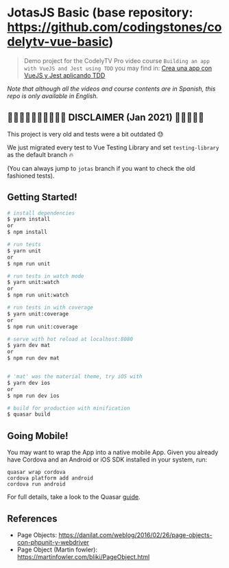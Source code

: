 # JotasJS Basic (base repository: https://github.com/codingstones/codelytv-vue-basic)

> Demo project for the CodelyTV Pro video course `Building an app with VueJS and Jest using TDD` you may find in: [Crea una app con VueJS y Jest aplicando TDD](https://pro.codely.tv/library/crea-una-app-con-vuejs-y-jest-aplicando-tdd/65211/path/)

_Note that although all the videos and course contents are in Spanish, this repo is only available in English._

## 🦎🦎🦎🦎🦎🦎🦎🦎🦎🦎 DISCLAIMER (Jan 2021) 🦎🦎🦎🦎🦎

This project is very old and tests were a bit outdated 😓

We just migrated every test to Vue Testing Library and set `testing-library` as the default branch 🔥

(You can always jump to `jotas` branch if you want to check the old fashioned tests).

## Getting Started!

``` bash
# install dependencies
$ yarn install
or
$ npm install

# run tests
$ yarn unit
or
$ npm run unit

# run tests in watch mode
$ yarn unit:watch
or
$ npm run unit:watch

# run tests in with coverage
$ yarn unit:coverage
or
$ npm run unit:coverage

# serve with hot reload at localhost:8080
$ yarn dev mat
or
$ npm run dev mat


# 'mat' was the material theme, try iOS with
$ yarn dev ios
or
$ npm run dev ios

# build for production with minification
$ quasar build
```

## Going Mobile!

You may want to wrap the App into a native mobile App. Given you already have Cordova and an Android or iOS SDK installed in your system, run:


```
quasar wrap cordova
cordova platform add android
cordova run android
```

For full details, take a look to the Quasar [guide](http://quasar-framework.org/guide/cordova-wrapper.html).

## References
- Page Objects: https://danilat.com/weblog/2016/02/26/page-objects-con-phpunit-y-webdriver
- Page Object (Martin fowler): https://martinfowler.com/bliki/PageObject.html
